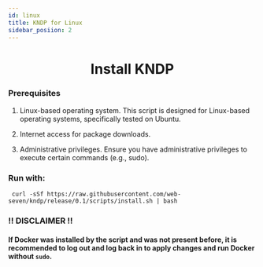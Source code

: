 ```yaml
---
id: linux
title: KNDP for Linux
sidebar_posiion: 2
---
```


# <div align="center">   Install KNDP  </div>


###  Prerequisites

  1. Linux-based operating system. This script is designed for Linux-based operating systems, specifically tested on Ubuntu.
  
  2. Internet access for package downloads.
  
  3. Administrative privileges. Ensure you have administrative privileges to execute certain commands (e.g., sudo).


### Run with:

     curl -sSf https://raw.githubusercontent.com/web-seven/kndp/release/0.1/scripts/install.sh | bash



### !! DISCLAIMER !!
#### If Docker was installed by the script and was not present before, it is recommended to log out and log back in to apply changes and run Docker without ``sudo``.